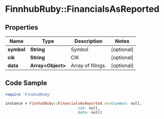 # FinnhubRuby::FinancialsAsReported

## Properties

Name | Type | Description | Notes
------------ | ------------- | ------------- | -------------
**symbol** | **String** | Symbol | [optional] 
**cik** | **String** | CIK | [optional] 
**data** | **Array&lt;Object&gt;** | Array of filings. | [optional] 

## Code Sample

```ruby
require 'FinnhubRuby'

instance = FinnhubRuby::FinancialsAsReported.new(symbol: null,
                                 cik: null,
                                 data: null)
```


